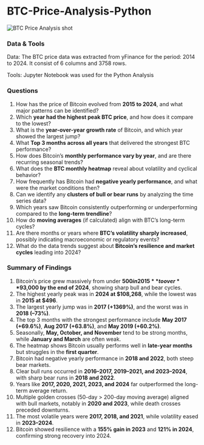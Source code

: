 # BTC-Price-Analysis-Python
![BTC Price Analysis shot](https://github.com/user-attachments/assets/e8501bc7-2889-427f-8579-9aca35d67aea)


### Data & Tools
Data: The BTC price data was extracted from yFinance for the period: 2014 to 2024. It consist of 6 columns and 3758 rows.

Tools: Jupyter Notebook was used for the Python Analysis

### Questions

1. How has the price of Bitcoin evolved from **2015 to 2024**, and what major patterns can be identified?
2. Which **year had the highest peak BTC price**, and how does it compare to the lowest?
3. What is the **year-over-year growth rate** of Bitcoin, and which year showed the largest jump?
4. What **Top 3 months across all years** that delivered the strongest BTC performance?
5. How does Bitcoin’s **monthly performance vary by year**, and are there recurring seasonal trends?
6. What does the **BTC monthly heatmap** reveal about volatility and cyclical behavior?
7. How frequently has Bitcoin had **negative yearly performance**, and what were the market conditions then?
8. Can we identify any **clusters of bull or bear runs** by analyzing the time series data?
9. Which years saw Bitcoin consistently outperforming or underperforming compared to the **long-term trendline**?
10. How do **moving averages** (if calculated) align with BTC’s long-term cycles?
11. Are there months or years where **BTC’s volatility sharply increased**, possibly indicating macroeconomic or regulatory events?
12. What do the data trends suggest about **Bitcoin’s resilience and market cycles** leading into 2024?


### Summary of Findings

1. Bitcoin’s price grew massively from under **$500 in 2015** to over **$93,000 by the end of 2024**, showing sharp bull and bear cycles.
2. The highest yearly peak was in **2024 at $108,268**, while the lowest was in **2015 at $496**.
3. The largest yearly jump was in **2017 (+1369%)**, and the worst was in **2018 (–73%)**.
4. The top 3 months with the strongest performance include **May 2017 (+69.6%)**, **Aug 2017 (+63.8%)**, and **May 2019 (+60.2%)**.
5. Seasonally, **May, October, and November** tend to be strong months, while **January and March** are often weak.
6. The heatmap shows Bitcoin usually performs well in **late-year months** but struggles in the **first quarter**.
7. Bitcoin had negative yearly performance in **2018 and 2022**, both steep bear markets.
8. Clear bull runs occurred in **2016–2017, 2019–2021, and 2023–2024**, with sharp bear runs in **2018 and 2022**.
9. Years like **2017, 2020, 2021, 2023, and 2024** far outperformed the long-term average return.
10. Multiple golden crosses (50-day > 200-day moving average) aligned with bull markets, notably in **2020 and 2023**, while death crosses preceded downturns.
11. The most volatile years were **2017, 2018, and 2021**, while volatility eased in **2023–2024**.
12. Bitcoin showed resilience with a **155% gain in 2023** and **121% in 2024**, confirming strong recovery into 2024.

